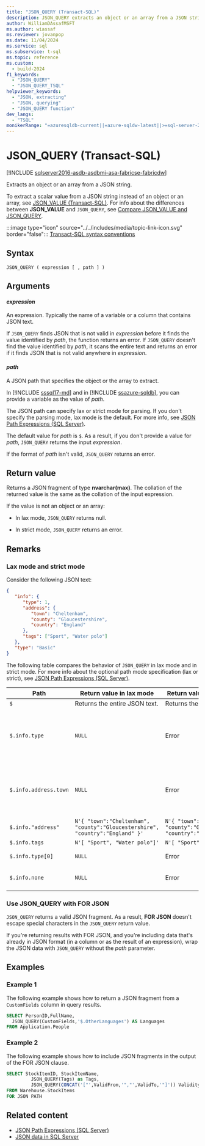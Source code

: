 ```yaml
---
title: "JSON_QUERY (Transact-SQL)"
description: JSON_QUERY extracts an object or an array from a JSON string.
author: WilliamDAssafMSFT
ms.author: wiassaf
ms.reviewer: jovanpop
ms.date: 11/04/2024
ms.service: sql
ms.subservice: t-sql
ms.topic: reference
ms.custom:
  - build-2024
f1_keywords:
  - "JSON_QUERY"
  - "JSON_QUERY_TSQL"
helpviewer_keywords:
  - "JSON, extracting"
  - "JSON, querying"
  - "JSON_QUERY function"
dev_langs:
  - "TSQL"
monikerRange: "=azuresqldb-current||=azure-sqldw-latest||>=sql-server-2016||>=sql-server-linux-2017||=azuresqldb-mi-current||=fabric"
---
```

# JSON_QUERY (Transact-SQL)

[!INCLUDE [sqlserver2016-asdb-asdbmi-asa-fabricse-fabricdw](../../includes/applies-to-version/sqlserver2016-asdb-asdbmi-asa-fabricse-fabricdw.md)]

 Extracts an object or an array from a JSON string.  
  
 To extract a scalar value from a JSON string instead of an object or an array, see [JSON_VALUE (Transact-SQL)](json-value-transact-sql.md). For info about the differences between **JSON_VALUE** and `JSON_QUERY`, see [Compare JSON_VALUE and JSON_QUERY](../../relational-databases/json/validate-query-and-change-json-data-with-built-in-functions-sql-server.md#JSONCompare).  
  
 :::image type="icon" source="../../includes/media/topic-link-icon.svg" border="false"::: [Transact-SQL syntax conventions](../../t-sql/language-elements/transact-sql-syntax-conventions-transact-sql.md)  
  
## Syntax
  
```syntaxsql
JSON_QUERY ( expression [ , path ] )  
```  
  
## Arguments

#### *expression*
 An expression. Typically the name of a variable or a column that contains JSON text.  
  
 If `JSON_QUERY` finds JSON that is not valid in *expression* before it finds the value identified by *path*, the function returns an error. If `JSON_QUERY` doesn't find the value identified by *path*, it scans the entire text and returns an error if it finds JSON that is not valid anywhere in *expression*.  
  
#### *path*
 A JSON path that specifies the object or the array to extract.

In [!INCLUDE [sssql17-md](../../includes/sssql17-md.md)] and in [!INCLUDE [ssazure-sqldb](../../includes/ssazure-sqldb.md)], you can provide a variable as the value of *path*.

The JSON path can specify lax or strict mode for parsing. If you don't specify the parsing mode, lax mode is the default. For more info, see [JSON Path Expressions (SQL Server)](../../relational-databases/json/json-path-expressions-sql-server.md).  

The default value for *path* is `$`. As a result, if you don't provide a value for *path*, `JSON_QUERY` returns the input *expression*.

If the format of *path* isn't valid, `JSON_QUERY` returns an error.  
  
## Return value

 Returns a JSON fragment of type **nvarchar(max)**. The collation of the returned value is the same as the collation of the input expression.  
  
 If the value is not an object or an array:  
  
- In lax mode, `JSON_QUERY` returns null.  
  
- In strict mode, `JSON_QUERY` returns an error.  
  
## Remarks

### Lax mode and strict mode

 Consider the following JSON text:  
  
```json  
{
   "info": {
      "type": 1,
      "address": {
         "town": "Cheltenham",
         "county": "Gloucestershire",
         "country": "England"
      },
      "tags": ["Sport", "Water polo"]
   },
   "type": "Basic"
} 
```  
  
 The following table compares the behavior of `JSON_QUERY` in lax mode and in strict mode. For more info about the optional path mode specification (lax or strict), see [JSON Path Expressions (SQL Server)](../../relational-databases/json/json-path-expressions-sql-server.md).  
  
|Path|Return value in lax mode|Return value in strict mode|More info|  
|----------|------------------------------|---------------------------------|---------------|  
|`$`|Returns the entire JSON text.|Returns the entire JSON text.|N/a|  
|`$.info.type`|`NULL`|Error|Not an object or array.<br /><br /> Use `JSON_VALUE` instead.|  
|`$.info.address.town`|`NULL`|Error|Not an object or array.<br /><br /> Use `JSON_VALUE` instead.|
|`$.info."address"`|`N'{ "town":"Cheltenham", "county":"Gloucestershire", "country":"England" }'`|`N'{ "town":"Cheltenham", "county":"Gloucestershire", "country":"England" }'`|N/a|  
|`$.info.tags`|`N'[ "Sport", "Water polo"]'`|`N'[ "Sport", "Water polo"]'`|N/a|  
|`$.info.type[0]`|`NULL`|Error|Not an array.|  
|`$.info.none`|`NULL`|Error|Property does not exist.|  

<a id="using-json_query-with-for-json"></a>

### Use JSON_QUERY with FOR JSON

`JSON_QUERY` returns a valid JSON fragment. As a result, **FOR JSON** doesn't escape special characters in the `JSON_QUERY` return value.

If you're returning results with FOR JSON, and you're including data that's already in JSON format (in a column or as the result of an expression), wrap the JSON data with `JSON_QUERY` without the *path* parameter.

## Examples
  
### Example 1

 The following example shows how to return a JSON fragment from a `CustomFields` column in query results.  
  
```sql  
SELECT PersonID,FullName,
  JSON_QUERY(CustomFields,'$.OtherLanguages') AS Languages
FROM Application.People
```  
  
### Example 2

The following example shows how to include JSON fragments in the output of the FOR JSON clause.  
  
```sql  
SELECT StockItemID, StockItemName,
         JSON_QUERY(Tags) as Tags,
         JSON_QUERY(CONCAT('["',ValidFrom,'","',ValidTo,'"]')) ValidityPeriod
FROM Warehouse.StockItems
FOR JSON PATH
```  
  
## Related content

- [JSON Path Expressions (SQL Server)](../../relational-databases/json/json-path-expressions-sql-server.md)
- [JSON data in SQL Server](../../relational-databases/json/json-data-sql-server.md)
